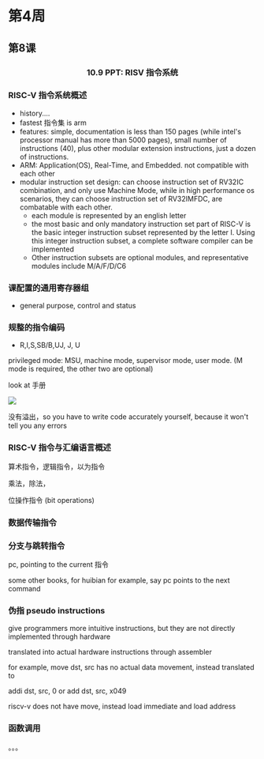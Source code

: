 # 第4周

## 第8课

<center><h3> 10.9 PPT: RISV 指令系统 </h3></center>

### RISC-V 指令系统概述

- history.... 
- fastest 指令集 is arm
- features: simple, documentation is less than 150 pages (while intel's processor manual has more than 5000 pages), small number of instructions (40), plus other modular extension instructions, just a dozen of instructions.
- ARM: Application(OS), Real-Time, and Embedded. not compatible with each other
- modular instruction set design: can choose instruction set of RV32IC combination, and only use Machine Mode, while in high performance os scenarios, they can choose instruction set of RV32IMFDC, are combatable with each other.
  - each module is represented by an english letter
  - the most basic and only mandatory instruction set part of RISC-V is the basic integer instruction subset represented by the letter I. Using this integer instruction subset, a complete software compiler can be implemented
  - Other instruction subsets are optional modules, and representative modules include M/A/F/D/C6

### 课配置的通用寄存器组

- general purpose, control and status

### 规整的指令编码

- R,I,S,SB/B,UJ, J, U

privileged mode: MSU, machine mode, supervisor mode, user mode.  (M mode is required, the other two are optional)

look at 手册

![](C:\Users\ligeo\Pictures\risv-registers.png)

没有溢出，so you have to write code accurately yourself, because it won't tell you any errors



### RISC-V 指令与汇编语言概述

算术指令，逻辑指令，以为指令

乘法，除法， 

位操作指令 (bit operations)

### 数据传输指令

### 分支与跳转指令

pc, pointing to the current 指令

some other books, for huibian for example, say pc points to the next command 

### 伪指 pseudo instructions

give programmers more intuitive instructions, but they are not directly implemented through hardware

translated into actual hardware instructions through assembler

for example, move dst, src has no actual data movement, instead translated to 

addi dst, src, 0 or add dst, src, x049

riscv-v does not have move, instead load immediate and load address

### 函数调用

。。。 









